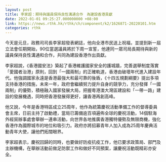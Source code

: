```yaml
---
layout: post
title: 李家超：期待與議員保持良性溝通合作　為建設香港貢獻
date: 2022-01-01 09:25:27.000000000 +08:00
link: https://news.rthk.hk/rthk/ch/component/k2/1626871-20220101.htm
categories: rthk
---
```


今天是元旦，政務司司長李家超發表網誌，他向全港市民送上祝福，並提到新一屆立法會任期開始，90位當選議員將於下周一宣誓，他連同一眾司局長期待與新的議員保持良性溝通和合作，共同為建設香港作出貢獻。

李家超說，《香港國安法》築起了香港維護國家安全的護城牆，完善選舉制度落實「愛國者治港」原則，回到「一國兩制」的正確軌道，香港由破壞年代進入建設年代。他強調國家永遠是香港最強大和最可靠的後盾，《十四五規劃綱要》提出多項支持香港的措施，未來一年，政府會繼續努力提升自身的競爭力，充分發揮「一國兩制」的優勢，積極融入國家發展大局，把握粵港澳大灣區建設和「一帶一路」建設的發展機遇，同時把香港發展得更好，讓香港再創高峰。

他又說，今年是香港特區成立25周年，他作為統籌慶祝活動準備工作的督導委員會主席，日前主持了啟動禮，當局已籌備逾百項遍佈全球的慶祝活動，14個駐海外經貿辦事處會舉辦一連串活動，向世界各地推廣香港獨特優勢及無限商機，強化香港作為國際城市的地位和吸引力。政府亦將招募青年人加入成為25周年慶典活動青年大使，讓他們拓闊眼界。

李家超表示，慶祝回歸的同時，也要做好防疫抗疫工作，他已要求政策局、部門及主辦機構，在舉辦活動前做足防禦工作和做好不同預案，讓慶祝活動既精彩亦安全。
